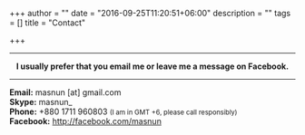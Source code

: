 +++
author = ""
date = "2016-09-25T11:20:51+06:00"
description = ""
tags = []
title = "Contact"

+++

<hr/>
<center><b>I usually prefer that you email me or leave me a message on Facebook.</b></center>
<hr/>

**Email:** masnun [at] gmail.com <br/>
**Skype:** masnun_ <br/>
**Phone:** +880 1711 960803 <small>(I am in GMT +6, please call responsibly)</small> <br/> 
**Facebook:** http://facebook.com/masnun <br/>

 



